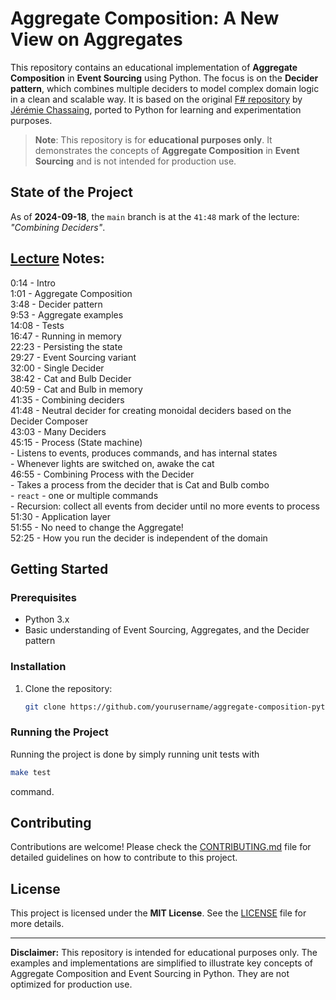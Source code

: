 # Aggregate Composition: A New View on Aggregates

This repository contains an educational implementation of **Aggregate Composition** in **Event Sourcing** using Python. The focus is on the **Decider pattern**, which combines multiple deciders to model complex domain logic in a clean and scalable way. It is based on the original [F# repository](https://github.com/thinkbeforecoding/dddeu-2023-deciders/) by [Jérémie Chassaing](https://github.com/thinkbeforecoding), ported to Python for learning and experimentation purposes.

> **Note**: This repository is for **educational purposes only**. It demonstrates the concepts of **Aggregate Composition** in **Event Sourcing** and is not intended for production use.

## State of the Project
As of **2024-09-18**, the `main` branch is at the `41:48` mark of the lecture: _"Combining Deciders"_.

## [Lecture](https://www.youtube.com/watch?v=72TOhMpEVlA) Notes:
0:14 - Intro  
1:01 - Aggregate Composition  
3:48 - Decider pattern  
9:53 - Aggregate examples  
14:08 - Tests  
16:47 - Running in memory  
22:23 - Persisting the state  
29:27 - Event Sourcing variant  
32:00 - Single Decider  
38:42 - Cat and Bulb Decider  
40:59 - Cat and Bulb in memory  
41:35 - Combining deciders  
41:48 - Neutral decider for creating monoidal deciders based on the Decider Composer  
43:03 - Many Deciders  
45:15 - Process (State machine)  
    - Listens to events, produces commands, and has internal states  
        - Whenever lights are switched on, awake the cat  
46:55 - Combining Process with the Decider  
    - Takes a process from the decider that is Cat and Bulb combo  
        - `react` - one or multiple commands  
        - Recursion: collect all events from decider until no more events to process  
51:30 - Application layer  
51:55 - No need to change the Aggregate!  
52:25 - How you run the decider is independent of the domain  

## Getting Started

### Prerequisites

- Python 3.x
- Basic understanding of Event Sourcing, Aggregates, and the Decider pattern

### Installation

1. Clone the repository:

    ```bash
    git clone https://github.com/yourusername/aggregate-composition-python
    ```

### Running the Project

Running the project is done by simply running unit tests with

```bash
make test
```

command.

## Contributing

Contributions are welcome! Please check the [CONTRIBUTING.md](./CONTRIBUTING.md) file for detailed guidelines on how to contribute to this project.

## License

This project is licensed under the **MIT License**. See the [LICENSE](./LICENSE) file for more details.

---

**Disclaimer:** This repository is intended for educational purposes only. The examples and implementations are simplified to illustrate key concepts of Aggregate Composition and Event Sourcing in Python. They are not optimized for production use.
